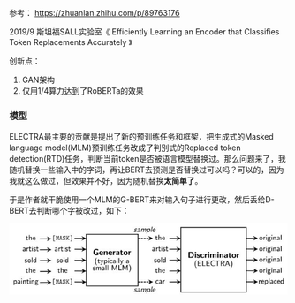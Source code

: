 参考：  https://zhuanlan.zhihu.com/p/89763176 

2019/9 斯坦福SALL实验室《 Efficiently Learning an Encoder that Classifies Token Replacements Accurately 》

创新点：

1. GAN架构
2. 仅用1/4算力达到了RoBERTa的效果

### 模型

ELECTRA最主要的贡献是提出了新的预训练任务和框架，把生成式的Masked language model(MLM)预训练任务改成了判别式的Replaced token detection(RTD)任务，判断当前token是否被语言模型替换过。那么问题来了，我随机替换一些输入中的字词，再让BERT去预测是否替换过可以吗？可以的，因为我就这么做过，但效果并不好，因为随机替换**太简单了**。 

于是作者就干脆使用一个MLM的G-BERT来对输入句子进行更改，然后丢给D-BERT去判断哪个字被改过，如下：

 ![img](images/v2-2d8c42a08e37369b3b504ee006d169a3_hd.jpg)